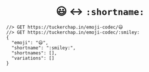 <h1 align="center"> 😃 ↔ <code>:shortname:</code> </h1>
<pre lang="js"><code >//> GET https://tuckerchap.in/emoji-codec/😃
//> GET https://tuckerchap.in/emoji-codec/:smiley:
{
  "emoji": "😃",
  "shortname": ":smiley:",
  "shortnames": [],
  "variations": []
}
</code></pre>
